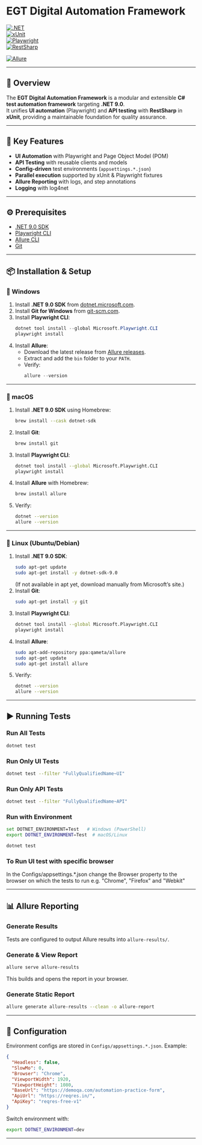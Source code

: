 # EGT Digital Automation Framework

[![.NET](https://img.shields.io/badge/.NET-9.0-purple.svg)](https://dotnet.microsoft.com/)  
[![xUnit](https://img.shields.io/badge/Test-xUnit-orange.svg)](https://xunit.net/)  
[![Playwright](https://img.shields.io/badge/UI-Playwright-green.svg)](https://playwright.dev/dotnet)  
[![RestSharp](https://img.shields.io/badge/API-RestSharp-blue.svg)](https://restsharp.dev/)

[![Allure](https://img.shields.io/badge/Reports-Allure-blueviolet.svg)](https://docs.qameta.io/allure/)  

---

## 📖 Overview

The **EGT Digital Automation Framework** is a modular and extensible **C# test automation framework** targeting **.NET 9.0**.  
It unifies **UI automation** (Playwright) and **API testing** with **RestSharp** in **xUnit**, providing a maintainable foundation for quality assurance.

---

## 🚀 Key Features

- **UI Automation** with Playwright and Page Object Model (POM)  
- **API Testing** with reusable clients and models  
- **Config-driven** test environments (`appsettings.*.json`)  
- **Parallel execution** supported by xUnit & Playwright fixtures  
- **Allure Reporting** with logs, and step annotations  
- **Logging** with log4net  

---

## ⚙️ Prerequisites

- [.NET 9.0 SDK](https://dotnet.microsoft.com/en-us/download)  
- [Playwright CLI](https://playwright.dev/dotnet/docs/intro)  
- [Allure CLI](https://docs.qameta.io/allure/#_installing_a_commandline)  
- [Git](https://git-scm.com/downloads)  

---

## 📦 Installation & Setup

### 🔹 Windows

1. Install **.NET 9.0 SDK** from [dotnet.microsoft.com](https://dotnet.microsoft.com/en-us/download).  
2. Install **Git for Windows** from [git-scm.com](https://git-scm.com/download/win).  
3. Install **Playwright CLI**:
   ```powershell
   dotnet tool install --global Microsoft.Playwright.CLI
   playwright install
   ```
4. Install **Allure**:
   - Download the latest release from [Allure releases](https://github.com/allure-framework/allure2/releases).  
   - Extract and add the `bin` folder to your `PATH`.  
   - Verify:
     ```powershell
     allure --version
     ```

---

### 🔹 macOS

1. Install **.NET 9.0 SDK** using Homebrew:
   ```bash
   brew install --cask dotnet-sdk
   ```
2. Install **Git**:
   ```bash
   brew install git
   ```
3. Install **Playwright CLI**:
   ```bash
   dotnet tool install --global Microsoft.Playwright.CLI
   playwright install
   ```
4. Install **Allure** with Homebrew:
   ```bash
   brew install allure
   ```
5. Verify:
   ```bash
   dotnet --version
   allure --version
   ```

---

### 🔹 Linux (Ubuntu/Debian)

1. Install **.NET 9.0 SDK**:
   ```bash
   sudo apt-get update
   sudo apt-get install -y dotnet-sdk-9.0
   ```
   (If not available in apt yet, download manually from Microsoft’s site.)
2. Install **Git**:
   ```bash
   sudo apt-get install -y git
   ```
3. Install **Playwright CLI**:
   ```bash
   dotnet tool install --global Microsoft.Playwright.CLI
   playwright install
   ```
4. Install **Allure**:
   ```bash
   sudo apt-add-repository ppa:qameta/allure
   sudo apt-get update
   sudo apt-get install allure
   ```
5. Verify:
   ```bash
   dotnet --version
   allure --version
   ```

---

## ▶️ Running Tests

### Run All Tests
```bash
dotnet test
```

### Run Only UI Tests
```bash
dotnet test --filter "FullyQualifiedName~UI"
```

### Run Only API Tests
```bash
dotnet test --filter "FullyQualifiedName~API"
```

### Run with Environment
```bash
set DOTNET_ENVIRONMENT=Test   # Windows (PowerShell)
export DOTNET_ENVIRONMENT=Test  # macOS/Linux

dotnet test
```
### To Run UI test with specific browser
In the Configs/appsettings.*.json change the Browser property to the browser on which the tests to run e.g. "Chrome", "Firefox" and "Webkit"

---

## 📊 Allure Reporting

### Generate Results
Tests are configured to output Allure results into `allure-results/`.

### Generate & View Report
```bash
allure serve allure-results
```

This builds and opens the report in your browser.

### Generate Static Report
```bash
allure generate allure-results --clean -o allure-report
```

---

## 🔧 Configuration

Environment configs are stored in `Configs/appsettings.*.json`. Example:

```json
{
  "Headless": false,
  "SlowMo": 0,
  "Browser": "Chrome",
  "ViewportWidth": 1920,
  "ViewportHeight": 1080,
  "BaseUrl": "https://demoqa.com/automation-practice-form",
  "ApiUrl": "https://reqres.in/",
  "ApiKey": "reqres-free-v1"
}
```

Switch environment with:

```bash
export DOTNET_ENVIRONMENT=dev
```

---
